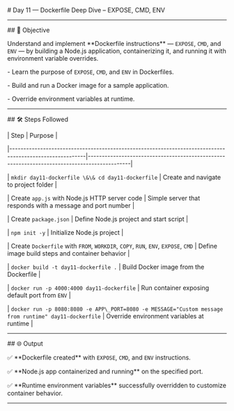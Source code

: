 \# Day 11 — Dockerfile Deep Dive – EXPOSE, CMD, ENV



---



\## 🎯 Objective



Understand and implement \*\*Dockerfile instructions\*\* — `EXPOSE`, `CMD`, and `ENV` — by building a Node.js application, containerizing it, and running it with environment variable overrides.  

\- Learn the purpose of `EXPOSE`, `CMD`, and `ENV` in Dockerfiles.  

\- Build and run a Docker image for a sample application.  

\- Override environment variables at runtime.



---



\## 🛠️ Steps Followed



| Step                                                                                                    | Purpose                                                                                     |

|---------------------------------------------------------------------------------------------------------|---------------------------------------------------------------------------------------------|

| `mkdir day11-dockerfile \&\& cd day11-dockerfile`                                                         | Create and navigate to project folder                                                      |

| Create `app.js` with Node.js HTTP server code                                                           | Simple server that responds with a message and port number                                |

| Create `package.json`                                                                                   | Define Node.js project and start script                                                    |

| `npm init -y`                                                                                            | Initialize Node.js project                                                                 |

| Create `Dockerfile` with `FROM`, `WORKDIR`, `COPY`, `RUN`, `ENV`, `EXPOSE`, `CMD`                        | Define image build steps and container behavior                                            |

| `docker build -t day11-dockerfile .`                                                                     | Build Docker image from the Dockerfile                                                     |

| `docker run -p 4000:4000 day11-dockerfile`                                                               | Run container exposing default port from `ENV`                                             |

| `docker run -p 8080:8080 -e APP\_PORT=8080 -e MESSAGE="Custom message from runtime" day11-dockerfile`     | Override environment variables at runtime                                                  |



---



\## 🌐 Output



✅ \*\*Dockerfile created\*\* with `EXPOSE`, `CMD`, and `ENV` instructions.  

✅ \*\*Node.js app containerized and running\*\* on the specified port.  

✅ \*\*Runtime environment variables\*\* successfully overridden to customize container behavior.  



---





